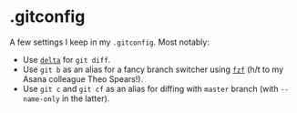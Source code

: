 # .gitconfig

A few settings I keep in my `.gitconfig`. Most notably:

* Use [`delta`](https://github.com/dandavison/delta) for `git diff`.
* Use `git b` as an alias for a fancy branch switcher using [`fzf`](https://github.com/junegunn/fzf) (h/t to my Asana colleague Theo Spears!).
* Use `git c` and `git cf` as an alias for diffing with `master` branch (with `--name-only` in the latter).
